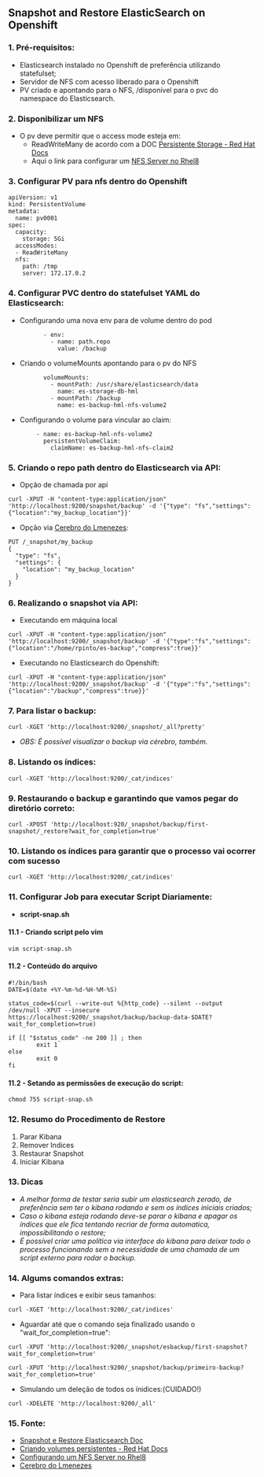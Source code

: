 ## Snapshot and Restore ElasticSearch on Openshift ##

### 1. Pré-requisitos:

* Elasticsearch instalado no Openshift de preferência utilizando statefulset;
* Servidor de NFS com acesso liberado para o Openshift
* PV criado e apontando para o NFS, /disponível para o pvc do namespace do Elasticsearch.

### 2. Disponibilizar um NFS 

* O pv deve permitir que o access mode esteja em:
  - ReadWriteMany de acordo com a DOC [Persistente Storage - Red Hat Docs](https://docs.openshift.com/enterprise/3.1/install_config/persistent_storage/persistent_storage_nfs.html)
  - Aqui o link para configurar um [NFS Server no Rhel8](https://access.redhat.com/documentation/pt-br/red_hat_enterprise_linux/8/html/managing_file_systems/nfs-server-configuration_exporting-nfs-shares)

### 3. Configurar PV para nfs dentro do Openshift
```
apiVersion: v1
kind: PersistentVolume
metadata:
  name: pv0001 
spec:
  capacity:
    storage: 5Gi 
  accessModes:
  - ReadWriteMany 
  nfs: 
    path: /tmp 
    server: 172.17.0.2
```

### 4. Configurar PVC dentro do statefulset YAML do Elasticsearch:

* Configurando uma nova env para de volume dentro do pod
```
          - env:
            - name: path.repo
              value: /backup
```
* Criando o volumeMounts apontando para o pv do NFS
```
          volumeMounts:
            - mountPath: /usr/share/elasticsearch/data
              name: es-storage-db-hml
            - mountPath: /backup
              name: es-backup-hml-nfs-volume2
```
* Configurando o volume para vincular ao claim:
```
        - name: es-backup-hml-nfs-volume2
          persistentVolumeClaim:
            claimName: es-backup-hml-nfs-claim2
```

### 5. Criando o repo path dentro do Elasticsearch via API:

* Opção de chamada por api
```
curl -XPUT -H "content-type:application/json" 'http://localhost:9200/snapshot/backup' -d '{"type": "fs","settings":{"location":"my_backup_location"}}'
```

* Opção via [Cerebro do Lmenezes](https://github.com/lmenezes/cerebro):
```
PUT /_snapshot/my_backup
{
  "type": "fs",
  "settings": {
    "location": "my_backup_location"
  }
}
```
### 6. Realizando o snapshot via API:
* Executando em máquina local
```
curl -XPUT -H "content-type:application/json" 'http://localhost:9200/_snapshot/backup' -d '{"type":"fs","settings":{"location":"/home/rpinto/es-backup","compress":true}}'
```
* Executando no Elasticsearch do Openshift:
```
curl -XPUT -H "content-type:application/json" 'http://localhost:9200/_snapshot/backup' -d '{"type":"fs","settings":{"location":"/backup","compress":true}}'
```
### 7. Para listar o backup:
```
curl -XGET 'http://localhost:9200/_snapshot/_all?pretty'
```
* *OBS: É possível visualizar o backup via cérebro, também.*

### 8. Listando os índices:
```
curl -XGET 'http://localhost:9200/_cat/indices'
```

### 9. Restaurando o backup e garantindo que vamos pegar do diretório correto:
```
curl -XPOST 'http://localhost:920/_snapshot/backup/first-snapshot/_restore?wait_for_completion=true'
```

### 10. Listando os índices para garantir que o processo vai ocorrer com sucesso
```
curl -XGET 'http://localhost:9200/_cat/indices'
```

### 11. Configurar Job para executar Script Diariamente:

* **script-snap.sh**
#### 11.1 - Criando script pelo vim
```
vim script-snap.sh
```
#### 11.2 - Conteúdo do arquivo
```
#!/bin/bash
DATE=$(date +%Y-%m-%d-%H-%M-%S)

status_code=$(curl --write-out %{http_code} --silent --output /dev/null -XPUT --insecure https://localhost:9200/_snapshot/backup/backup-data-$DATE?wait_for_completion=true)

if [[ "$status_code" -ne 200 ]] ; then
        exit 1
else
        exit 0
fi
```
#### 11.2 - Setando as permissões de execução do script:
```
chmod 755 script-snap.sh
```

### 12. Resumo do Procedimento de Restore

1. Parar Kibana
2. Remover Indices
3. Restaurar Snapshot
4. Iniciar Kibana

### 13. Dicas

* *A melhor forma de testar seria subir um elasticsearch zerado, de preferência sem ter o kibana rodando e sem os índices iniciais criados;*
* *Caso o kibana esteja rodando deve-se parar o kibana e apagar os índices que ele fica tentando recriar de forma automatica, impossibilitando o restore;*
* *É possível criar uma política via interface do kibana para deixar todo o processo funcionando sem a necessidade de uma chamada de um script externo para rodar o backup.*

### 14. Algums comandos extras:

- Para listar índices e exibir seus tamanhos:
```
curl -XGET 'http://localhost:9200/_cat/indices'
```
- Aguardar até que o comando seja finalizado usando o "wait_for_completion=true":
```
curl -XPUT 'http://localhost:9200/_snapshot/esbackup/first-snapshot?wait_for_completion=true'
```
```
curl -XPUT 'http://localhost:9200/_snapshot/backup/primeiro-backup?wait_for_completion=true'
```
- Simulando um deleção de todos os ínidices:(CUIDADO!)
```
curl -XDELETE 'http://localhost:9200/_all'
```

### 15. Fonte:
- [Snapshot e Restore Elasticsearch Doc](https://www.elastic.co/guide/en/elasticsearch/reference/6.8/modules-snapshots.html)
- [Criando volumes persistentes - Red Hat Docs](https://docs.openshift.com/enterprise/3.1/install_config/persistent_storage/persistent_storage_nfs.html)
- [Configurando um NFS Server no Rhel8](https://access.redhat.com/documentation/pt-br/red_hat_enterprise_linux/8/html/managing_file_systems/nfs-server-configuration_exporting-nfs-shares)
- [Cerebro do Lmenezes](https://github.com/lmenezes/cerebro)